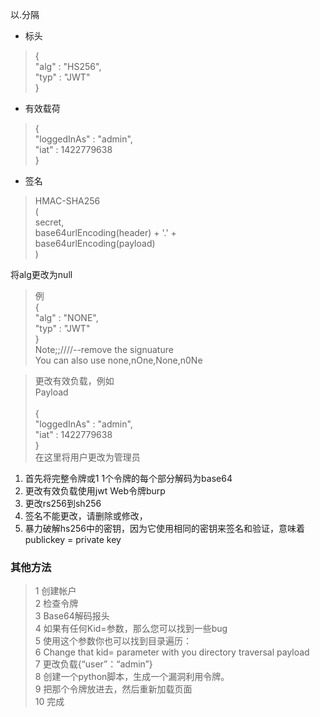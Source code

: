 以.分隔
* 标头<br>
 > { <br>
     "alg" : "HS256",<br>
     "typ" : "JWT"<br>
>  }
 
* 有效载荷
> { <br>
 "loggedInAs" : "admin",<br>
 "iat" : 1422779638 <br>
> }
* 签名
> HMAC-SHA256 <br>
( <br>
 secret, <br>
 base64urlEncoding(header) + '.' + <br>
 base64urlEncoding(payload) <br>
)

将alg更改为null  
> 例  
{  
 "alg" : "NONE",  
 "typ" : "JWT"  
}  
Note;;////--remove the signuature  
> You can also use none,nOne,None,n0Ne

> 更改有效负载，例如    
Payload <br>    	
{  
 "loggedInAs" : "admin",  
 "iat" : 1422779638  
}  
> 在这里将用户更改为管理员

1. 首先将完整令牌或1 1个令牌的每个部分解码为base64
2. 更改有效负载使用jwt Web令牌burp
3. 更改rs256到sh256
4. 签名不能更改，请删除或修改，
5. 暴力破解hs256中的密钥，因为它使用相同的密钥来签名和验证，意味着publickey = private key

###  其他方法
> 1 创建帐户  
2 检查令牌  
3 Base64解码报头  
4 如果有任何Kid=参数，那么您可以找到一些bug  
5 使用这个参数你也可以找到目录遍历：  
6 Change that kid= parameter with you directory traversal payload  
7 更改负载{“user”：“admin”}  
8 创建一个python脚本，生成一个漏洞利用令牌。  
9 把那个令牌放进去，然后重新加载页面  
> 10 完成



